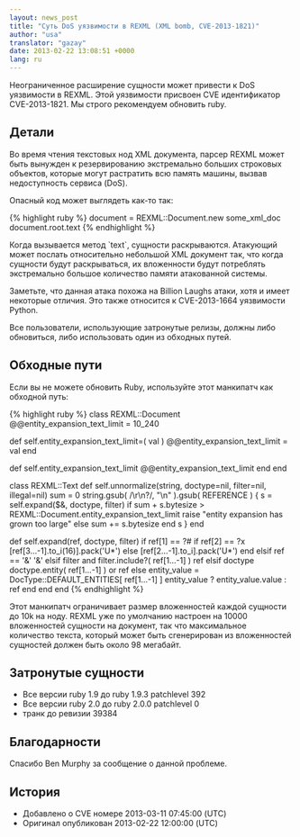 ```yaml
---
layout: news_post
title: "Суть DoS уязвимости в REXML (XML bomb, CVE-2013-1821)"
author: "usa"
translator: "gazay"
date: 2013-02-22 13:08:51 +0000
lang: ru
---
```


Неограниченное расширение сущности может привести к DoS уязвимости в
REXML. Этой уязвимости присвоен CVE идентификатор CVE-2013-1821.
Мы строго рекомендуем обновить ruby.

## Детали

Во время чтения текстовых нод XML документа, парсер REXML может быть
вынужден к резервированию экстремально больших строковых объектов,
которые могут растратить всю память машины, вызвав недоступность
сервиса (DoS).

Опасный код может выглядеть как-то так:

{% highlight ruby %}
document = REXML::Document.new some_xml_doc
document.root.text
{% endhighlight %}

Когда вызывается метод \`text\`, сущности раскрываются. Атакующий может
послать относительно небольшой XML документ так, что когда сущности
будут раскрываться, их вложенности будут потреблять экстремально большое
количество памяти атакованной системы.

Заметьте, что данная атака похожа на Billion Laughs атаки, хотя и имеет
некоторые отличия. Это также относится к CVE-2013-1664 уязвимости Python.

Все пользователи, использующие затронутые релизы, должны либо
обновиться, либо использовать один из обходных путей.

## Обходные пути

Если вы не можете обновить Ruby, используйте этот манкипатч как обходной
путь:

{% highlight ruby %}
class REXML::Document
  @@entity_expansion_text_limit = 10_240

  def self.entity_expansion_text_limit=( val )
    @@entity_expansion_text_limit = val
  end

  def self.entity_expansion_text_limit
    @@entity_expansion_text_limit
  end
end

class REXML::Text
  def self.unnormalize(string, doctype=nil, filter=nil, illegal=nil)
    sum = 0
    string.gsub( /\r\n?/, "\n" ).gsub( REFERENCE ) {
      s = self.expand($&, doctype, filter)
      if sum + s.bytesize > REXML::Document.entity_expansion_text_limit
        raise "entity expansion has grown too large"
      else
        sum += s.bytesize
      end
      s
    }
  end

  def self.expand(ref, doctype, filter)
    if ref[1] == ?#
      if ref[2] == ?x
        [ref[3...-1].to_i(16)].pack('U*')
      else
        [ref[2...-1].to_i].pack('U*')
      end
    elsif ref == '&amp;'
      '&'
    elsif filter and filter.include?( ref[1...-1] )
      ref
    elsif doctype
      doctype.entity( ref[1...-1] ) or ref
    else
      entity_value = DocType::DEFAULT_ENTITIES[ ref[1...-1] ]
      entity_value ? entity_value.value : ref
    end
  end
end
{% endhighlight %}

Этот манкипатч ограничивает размер вложенностей каждой сущности до 10k
на ноду. REXML уже по умолчанию настроен на 10000 вложенностей сущности
на документ, так что максимальное количество текста, который может быть
сгенерирован из вложенностей сущностей должен быть около 98 мегабайт.

## Затронутые сущности

* Все версии ruby 1.9 до ruby 1.9.3 patchlevel 392
* Все версии ruby 2.0 до ruby 2.0.0 patchlevel 0
* транк до ревизии 39384

## Благодарности

Спасибо Ben Murphy за сообщение о данной проблеме.

## История

* Добавлено о CVE номере 2013-03-11 07:45:00 (UTC)
* Оригинал опубликован 2013-02-22 12:00:00 (UTC)
